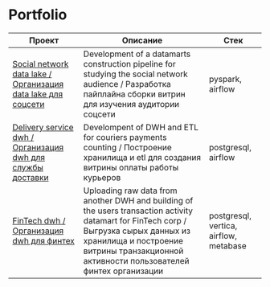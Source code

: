 # Portfolio

|Проект|Описание|Стек|
|-|-|-|
|[Social network data lake / Организация data lake для соцсети](https://github.com/PonomarevVladimir/Portfolio/tree/main/spark_project)|Development of a datamarts construction pipeline for studying the social network audience / Разработка пайплайна сборки витрин для изучения аудитории соцсети|pyspark, airflow|
|[Delivery service dwh / Организация dwh для службы доставки](https://github.com/PonomarevVladimir/Portfolio/tree/main/dwh_project)|Develompent of DWH and ETL for couriers payments counting / Построение хранилища и etl для создания витрины оплаты работы курьеров|postgresql, airflow|
|[FinTech dwh / Организация dwh для финтех](https://github.com/PonomarevVladimir/Portfolio/tree/main/vertica_project)|Uploading raw data from another DWH and building of the users transaction activity datamart for FinTech corp / Выгрузка сырых данных из хранилища и построение витрины транзакционной активности пользователей финтех организации|postgresql, vertica, airflow, metabase|

